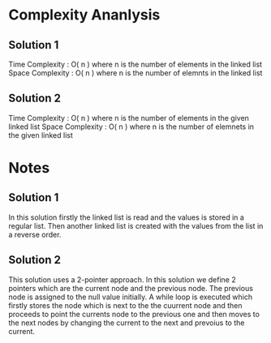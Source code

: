 # Complexity Ananlysis

## Solution 1

Time Complexity : O( n ) where n is the number of elements in the linked list
Space Complexity : O( n ) where n is the number of elemnts in the linked list

## Solution 2

Time Complexity : O( n ) where n is the number of elements in the given linked list
Space Complexity : O( n ) where n is the number of elemnets in the given linked list


# Notes 

## Solution 1

In this solution firstly the linked list is read and the values is stored in a regular list. Then another linked list is created with the values from the list in a reverse order.

## Solution 2 

This solution uses a 2-pointer approach. In this solution we define 2 pointers which are the current node and the previous node. The previous node is assigned to the null value initially. A while loop is executed which firstly stores the node which is next to the the cuurrent node and then proceeds to point the currents node to the previous one and then moves to the next nodes by changing the current to the next and prevoius to the current.



